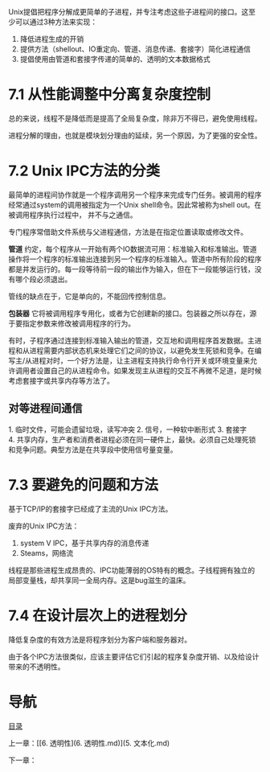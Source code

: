 Unix提倡把程序分解成更简单的子进程，并专注考虑这些子进程间的接口。这至少可以通过3种方法来实现：

1. 降低进程生成的开销
2. 提供方法（shellout、IO重定向、管道、消息传递、套接字）简化进程通信
3. 提倡使用由管道和套接字传递的简单的、透明的文本数据格式

# 7.1 从性能调整中分离复杂度控制

总的来说，线程不是降低而是提高了全局复杂度，除非万不得已，避免使用线程。

进程分解的理由，也就是模块划分理由的延续，另一个原因，为了更强的安全性。

# 7.2 Unix IPC方法的分类

最简单的进程间协作就是一个程序调用另一个程序来完成专门任务。被调用的程序经常通过system的调用被指定为一个Unix shell命令。因此常被称为shell out。在被调用程序执行过程中， 并不与之通信。

专门程序常借助文件系统与父进程通信，方法是在指定位置读取或修改文件。

**管道** 约定，每个程序从一开始有两个IO数据流可用：标准输入和标准输出。管道操作将一个程序的标准输出连接到另一个程序的标准输入。管道中所有阶段的程序都是并发运行的。每一段等待前一段的输出作为输入，但在下一段能够运行钱，没有哪个段必须退出。

管线的缺点在于，它是单向的，不能回传控制信息。

**包装器** 它将被调用程序专用化，或者为它创建新的接口。包装器之所以存在，源于要指定参数来修改被调用程序的行为。

有时，子程序通过连接到标准输入输出的管道，交互地和调用程序首发数据。主进程和从进程需要内部状态机来处理它们之间的协议，以避免发生死锁和竞争。在编写主/从进程对时，一个好方法是，让主进程支持执行命令行开关或环境变量来允许调用者设置自己的从进程命令。如果发现主从进程的交互不再微不足道，是时候考虑套接字或共享内存等方法了。

## 对等进程间通信

1. 临时文件，可能会遗留垃圾，读写冲突
2. 信号，一种软中断形式
3. 套接字
4. 共享内存，生产者和消费者进程必须在同一硬件上，最快。必须自己处理死锁和竞争问题。典型方法是在共享段中使用信号量变量。

# 7.3 要避免的问题和方法

基于TCP/IP的套接字已经成了主流的Unix IPC方法。 

废弃的Unix IPC方法：

1. system V IPC，基于共享内存的消息传递
2. Steams，网络流

线程是那些进程生成昂贵的、IPC功能薄弱的OS特有的概念。子线程拥有独立的局部变量栈，却共享同一全局内存。这是bug滋生的温床。

# 7.4 在设计层次上的进程划分

降低复杂度的有效方法是将程序划分为客户端和服务器对。

由于各个IPC方法很类似，应该主要评估它们引起的程序复杂度开销、以及给设计带来的不透明性。

# 导航

[目录](README.md)

上一章：[[6. 透明性](6. 透明性.md)](5. 文本化.md)

下一章：

